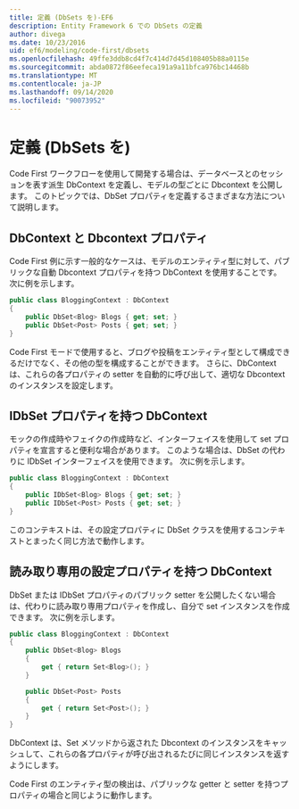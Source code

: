```yaml
---
title: 定義 (DbSets を)-EF6
description: Entity Framework 6 での DbSets の定義
author: divega
ms.date: 10/23/2016
uid: ef6/modeling/code-first/dbsets
ms.openlocfilehash: 49ffe3ddb8cd4f7c414d7d45d108405b88a0115e
ms.sourcegitcommit: abda0872f86eefeca191a9a11bfca976bc14468b
ms.translationtype: MT
ms.contentlocale: ja-JP
ms.lasthandoff: 09/14/2020
ms.locfileid: "90073952"
---
```

# <a name="defining-dbsets"></a>定義 (DbSets を)
Code First ワークフローを使用して開発する場合は、データベースとのセッションを表す派生 DbContext を定義し、モデルの型ごとに Dbcontext を公開します。 このトピックでは、DbSet プロパティを定義するさまざまな方法について説明します。  

## <a name="dbcontext-with-dbset-properties"></a>DbContext と Dbcontext プロパティ  

Code First 例に示す一般的なケースは、モデルのエンティティ型に対して、パブリックな自動 Dbcontext プロパティを持つ DbContext を使用することです。 次に例を示します。  

``` csharp
public class BloggingContext : DbContext
{
    public DbSet<Blog> Blogs { get; set; }
    public DbSet<Post> Posts { get; set; }
}
```  

Code First モードで使用すると、ブログや投稿をエンティティ型として構成できるだけでなく、その他の型を構成することができます。 さらに、DbContext は、これらの各プロパティの setter を自動的に呼び出して、適切な Dbcontext のインスタンスを設定します。  

## <a name="dbcontext-with-idbset-properties"></a>IDbSet プロパティを持つ DbContext  

モックの作成時やフェイクの作成時など、インターフェイスを使用して set プロパティを宣言すると便利な場合があります。 このような場合は、DbSet の代わりに IDbSet インターフェイスを使用できます。 次に例を示します。  

``` csharp
public class BloggingContext : DbContext
{
    public IDbSet<Blog> Blogs { get; set; }
    public IDbSet<Post> Posts { get; set; }
}
```  

このコンテキストは、その設定プロパティに DbSet クラスを使用するコンテキストとまったく同じ方法で動作します。  

## <a name="dbcontext-with-read-only-set-properties"></a>読み取り専用の設定プロパティを持つ DbContext  

DbSet または IDbSet プロパティのパブリック setter を公開したくない場合は、代わりに読み取り専用プロパティを作成し、自分で set インスタンスを作成できます。 次に例を示します。  

``` csharp
public class BloggingContext : DbContext
{
    public DbSet<Blog> Blogs
    {
        get { return Set<Blog>(); }
    }

    public DbSet<Post> Posts
    {
        get { return Set<Post>(); }
    }
}
```  

DbContext は、Set メソッドから返された Dbcontext のインスタンスをキャッシュして、これらの各プロパティが呼び出されるたびに同じインスタンスを返すようにします。  

Code First のエンティティ型の検出は、パブリックな getter と setter を持つプロパティの場合と同じように動作します。  
